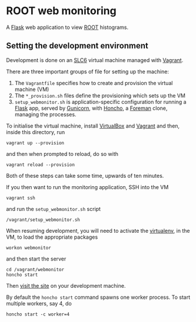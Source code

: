 ROOT web monitoring
===================

A [Flask](http://flask.pocoo.org/) web application to view [ROOT](http://root.cern.ch/) histograms.


Setting the development environment
-----------------------------------

Development is done on an [SLC6](https://www.scientificlinux.org/) virtual machine managed with [Vagrant](http://www.vagrantup.com/).

There are three important groups of file for setting up the machine:

1. The `Vagrantfile` specifies how to create and provision the virtual machine (VM)
2. The `*_provision.sh` files define the provisioning which sets up the VM
3. `setup_webmonitor.sh` is application-specific configuration for running a [Flask](http://flask.pocoo.org/) app, served by [Gunicorn](http://gunicorn.org/), with [Honcho](https://github.com/nickstenning/honcho), a [Foreman](https://github.com/ddollar/foreman) clone, managing the processes.

To initialise the virtual machine, install [VirtualBox](https://www.virtualbox.org/) and [Vagrant](http://docs.vagrantup.com/v2/installation/index.html) and then, inside this directory, run

    vagrant up --provision

and then when prompted to reload, do so with

    vagrant reload --provision

Both of these steps can take some time, upwards of ten minutes.

If you then want to run the monitoring application, SSH into the VM

    vagrant ssh

and run the `setup_webmonitor.sh` script

    /vagrant/setup_webmonitor.sh

When resuming development, you will need to activate the [virtualenv](http://www.virtualenv.org/), in the VM, to load the appropriate packages 

    workon webmonitor

and then start the server

    cd /vagrant/webmonitor
    honcho start

Then [visit the site](http://localhost:5000/) on your development machine.

By default the `honcho start` command spawns one worker process.
To start multiple workers, say 4, do

    honcho start -c worker=4
